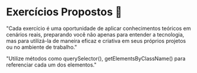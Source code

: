 <h1> Exercícios Propostos 🚀 </h1>

<p> "Cada exercício é uma oportunidade de aplicar conhecimentos teóricos em cenários reais, preparando você não apenas para entender a tecnologia, mas para utilizá-la de maneira eficaz e criativa em seus próprios projetos ou no ambiente de trabalho." </p>
<p> "Utilize métodos como querySelector(), getElementsByClassName() para referenciar cada um dos elementos." </p>